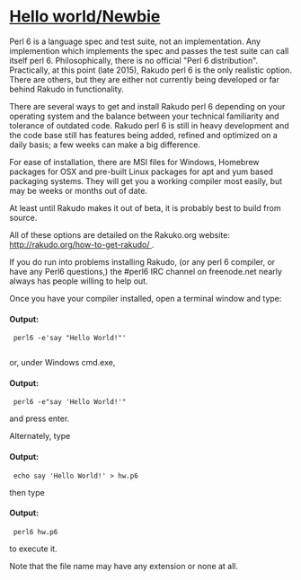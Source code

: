 [1]: http://rosettacode.org/wiki/Hello_world/Newbie

# [Hello world/Newbie][1]

Perl 6 is a language spec and test suite, not an implementation. Any implemention which implements the spec and passes the test suite can call itself perl 6. Philosophically, there is no official "Perl 6 distribution". Practically, at this point (late 2015), Rakudo perl 6 is the only realistic option. There are others, but they are either not currently being developed or far behind Rakudo in functionality.



There are several ways to get and install Rakudo perl 6 depending on your operating system and the balance between your technical familiarity and tolerance of outdated code. Rakudo perl 6 is still in heavy development and the code base still has features being added, refined and optimized on a daily basis; a few weeks can make a big difference.



For ease of installation, there are MSI files for Windows, Homebrew packages for OSX and pre-built Linux packages for apt and yum based packaging systems. They will get you a working compiler most easily, but may be weeks or months out of date.



At least until Rakudo makes it out of beta, it is probably best to build from source.



All of these options are detailed on the Rakuko.org website: [http://rakudo.org/how-to-get-rakudo/ ](http://rakudo.org/how-to-get-rakudo/%7C).



If you do run into problems installing Rakudo, (or any perl 6 compiler, or have any Perl6 questions,) the #perl6 IRC channel on freenode.net nearly always has people willing to help out.



Once you have your compiler installed, open a terminal window and type:


#### Output:
```
 perl6 -e'say "Hello World!"'
 
```


or, under Windows cmd.exe,


#### Output:
```
 perl6 -e"say 'Hello World!'"
```


and press enter.



Alternately, type


#### Output:
```
 echo say 'Hello World!' > hw.p6
```


then type


#### Output:
```
 perl6 hw.p6
```


to execute it.



Note that the file name may have any extension or none at all.